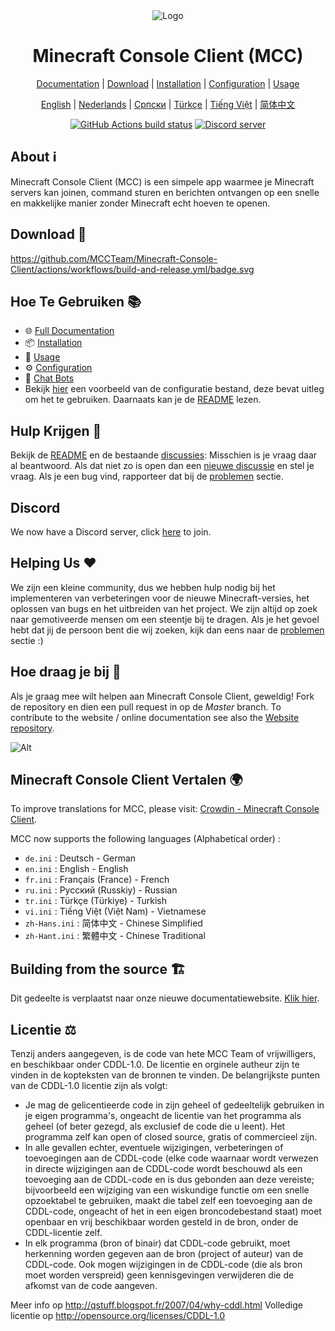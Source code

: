 <div align="center">

<img src="https://i.pics.rs/LLDhE.png" alt="Logo"/>

# Minecraft Console Client (MCC)

[Documentation](https://mccteam.github.io/) | [Download](#download) | [Installation](https://mccteam.github.io/guide/installation.html) | [Configuration](https://mccteam.github.io/guide/configuration.html) | [Usage](https://mccteam.github.io/guide/usage.html)

</div>

<div align="center">

[English](https://github.com/MCCTeam/Minecraft-Console-Client/blob/master/README.md) | [Nederlands](https://github.com/MCCTeam/Minecraft-Console-Client/blob/master/README/README-Dutch.md) | [Српски](https://github.com/MCCTeam/Minecraft-Console-Client/blob/master/README/README-Serbian_Cyrillic.md) | [Türkçe](https://github.com/MCCTeam/Minecraft-Console-Client/blob/master/README/README-Turkish.md) | [Tiếng Việt](https://github.com/MCCTeam/Minecraft-Console-Client/blob/master/README/README-Vietnamese.md) | [简体中文](https://github.com/MCCTeam/Minecraft-Console-Client/blob/master/README/README-Chinese_Simplified.md)

</div>

<div align="center">

[![GitHub Actions build status](https://github.com/MCCTeam/Minecraft-Console-Client/actions/workflows/build-and-release.yml/badge.svg)](https://github.com/MCCTeam/Minecraft-Console-Client/releases/latest) <a href="https://discord.gg/sfBv4TtpC9"><img src="https://img.shields.io/discord/1018553894831403028?color=5865F2&logo=discord&logoColor=white" alt="Discord server" /></a>

</div>

## **About ℹ️**

Minecraft Console Client (MCC) is een simpele app waarmee je Minecraft servers kan joinen, command sturen en berichten ontvangen op een snelle en makkelijke manier zonder Minecraft echt hoeven te openen.

## Download 🔽

https://github.com/MCCTeam/Minecraft-Console-Client/actions/workflows/build-and-release.yml/badge.svg

## Hoe Te Gebruiken  📚

-   🌐 [Full Documentation](https://mccteam.github.io/)
-   📦 [Installation](https://mccteam.github.io/guide/installation.html)
-   📖 [Usage](https://mccteam.github.io/guide/usage.html)
-   ⚙️ [Configuration](https://mccteam.github.io/guide/configuration.html)
-   🤖 [Chat Bots](https://mccteam.github.io/guide/chat-bots.html)
-   Bekijk [hier](MinecraftClient/config/) een voorbeeld van de configuratie bestand, deze bevat uitleg om het te gebruiken. Daarnaats kan je de [README](https://github.com/MCCTeam/Minecraft-Console-Client/tree/master/MinecraftClient/config#minecraft-console-client-user-manual) lezen.

## Hulp Krijgen 🙋

Bekijk de [README](https://github.com/MCCTeam/Minecraft-Console-Client/tree/master/MinecraftClient/config#minecraft-console-client-user-manual) en de bestaande [discussies](https://github.com/MCCTeam/Minecraft-Console-Client/discussions): Misschien is je vraag daar al beantwoord. Als dat niet zo is open dan een [nieuwe discussie](https://github.com/MCCTeam/Minecraft-Console-Client/discussions/new) en stel je vraag. Als je een bug vind, rapporteer dat bij de [problemen](https://github.com/MCCTeam/Minecraft-Console-Client/issues) sectie.

## Discord

We now have a Discord server, click [here](https://discord.gg/sfBv4TtpC9) to join.

## Helping Us ❤️

We zijn een kleine community, dus we hebben hulp nodig bij het implementeren van verbeteringen voor de nieuwe Minecraft-versies, het oplossen van bugs en het uitbreiden van het project. We zijn altijd op zoek naar gemotiveerde mensen om een steentje bij te dragen. Als je het gevoel hebt dat jij de persoon bent die wij zoeken, kijk dan eens naar de [problemen](https://github.com/MCCTeam/Minecraft-Console-Client/issues?q=is%3Aissue+is%3Aopen+label%3Awaiting-for%3Acontributor) sectie :)

## Hoe draag je bij 📝

Als je graag mee wilt helpen aan Minecraft Console Client, geweldig! Fork de repository en dien een pull request in op de *Master* branch. To contribute to the website / online documentation see also the [Website repository](https://github.com/MCCTeam/MCCTeam.github.io).

![Alt](https://repobeats.axiom.co/api/embed/c8a6c7c47fde8fcbe3727a21eab46e6b39dff60d.svg "Repobeats analytics image")

## Minecraft Console Client Vertalen 🌍

To improve translations for MCC, please visit: [Crowdin - Minecraft Console Client](https://crwd.in/minecraft-console-client).

MCC now supports the following languages (Alphabetical order) :
  * `de.ini` : Deutsch - German
  * `en.ini` : English - English
  * `fr.ini` : Français (France) - French
  * `ru.ini` : Русский (Russkiy) - Russian
  * `tr.ini` : Türkçe (Türkiye) - Turkish
  * `vi.ini` : Tiếng Việt (Việt Nam) - Vietnamese
  * `zh-Hans.ini` : 简体中文 - Chinese Simplified
  * `zh-Hant.ini` : 繁體中文 - Chinese Traditional

## Building from the source 🏗️

Dit gedeelte is verplaatst naar onze nieuwe documentatiewebsite. [Klik hier](https://mccteam.github.io/guide/installation.html#building-from-the-source-code).

## Licentie ⚖️

Tenzij anders aangegeven, is de code van hete MCC Team of vrijwilligers, en beschikbaar onder CDDL-1.0. De licentie en orginele autheur zijn te vinden in de kopteksten van de bronnen te vinden. De belangrijkste punten van de CDDL-1.0 licentie zijn als volgt:

-   Je mag de gelicentieerde code in zijn geheel of gedeeltelijk gebruiken in je eigen programma's, ongeacht de licentie van het programma als geheel (of beter gezegd, als exclusief de code die u leent). Het programma zelf kan open of closed source, gratis of commercieel zijn.
-   In alle gevallen echter, eventuele wijzigingen, verbeteringen of toevoegingen aan de CDDL-code (elke code waarnaar wordt verwezen in directe wijzigingen aan de CDDL-code wordt beschouwd als een toevoeging aan de CDDL-code en is dus gebonden aan deze vereiste; bijvoorbeeld een wijziging van een wiskundige functie om een snelle opzoektabel te gebruiken, maakt die tabel zelf een toevoeging aan de CDDL-code,  ongeacht of het in een eigen broncodebestand staat) moet openbaar en vrij beschikbaar worden gesteld in de bron, onder de CDDL-licentie zelf.
-   In elk programma (bron of binair) dat CDDL-code gebruikt, moet herkenning worden gegeven aan de bron (project of auteur) van de CDDL-code. Ook mogen wijzigingen in de CDDL-code (die als bron moet worden verspreid) geen kennisgevingen verwijderen die de afkomst van de code aangeven.

Meer info op http://qstuff.blogspot.fr/2007/04/why-cddl.html Volledige licentie op http://opensource.org/licenses/CDDL-1.0
